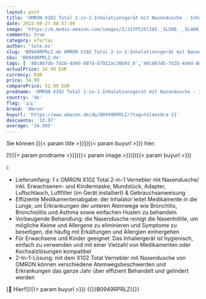 ```yaml
---
layout: post
title: 'OMRON X102 Total 2-in-1-Inhalationsgerät mit Nasendusche - Inhalationsgerät für Kinder und Erwachsene - Inhalator zur Behandlung von Atemwegserkrankungen  Allergien sowie Erkältungen'
date: 2023-09-27 08:57:09
image: 'https://m.media-amazon.com/images/I/31YP5JhlI8S._SL500_._SL400_.jpg'
comments: true
category: ofertas
author: 'tole.es'
slug: 'B0949RPRLZ-de OMRON X102 Total 2-in-1-Inhalationsgerät mit Nasendusche -...'
sku: 'B0949RPRLZ-de'
tags: [ '40c867db-7d2b-4d4d-807d-67922ac30b93_0','40c867db-7d2b-4d4d-807d-67922ac30b93_7801','Arborist Merchandising Root','Dampfinhalatoren, -zerstäuber & Zubehör','Drogerie & Körperpflege','Elektrische Inhalatoren','Gesundheit und Wohlbefinden','Hauspflege','Medizinische Geräte & Verbrauchsmaterialien','Self Service','Special Features Stores','omron','🇩🇪', ]
actualPrice: 34.99 EUR
currency: EUR
price: 34.99
comparePrice: 52.99 EUR
prodname: 'OMRON X102 Total 2-in-1-Inhalationsgerät mit Nasendusche - Inhalationsgerät für Kinder und Erwachsene - Inhalator zur Behandlung von Atemwegserkrankungen  Allergien sowie Erkältungen'
country: 'de'
flag: '🇩🇪'
brand: 'Omron'
buyurl: 'https://www.amazon.de/dp/B0949RPRLZ/?tag=tolees0ca-21'
descuento: '33.97'
average: '34.995'
---
```


Sie können [{{< param title >}}]({{< param buyurl >}}) hier:

[![{{< param prodname >}}]({{< param image >}})]({{< param buyurl >}})

ℹ️:

- Lieferumfang: 1 x OMRON X102 Total 2-in-1 Vernebler mit Nasendusche/ inkl. Erwachsenen- und Kindermaske, Mundstück, Adapter, Luftschlauch, Luftfilter (im Gerät installiert) & Gebrauchsanweisung
- Effiziente Medikamentenabgabe: der Inhalator leitet Medikamente in die Lunge, um Erkrankungen der unteren Atemwege wie Bronchitis, Bronchiolitis und Asthma sowie einfachen Husten zu behandeln
- Vorbeugende Behandlung: die Nasendusche reinigt die Nasenhöhle, um mögliche Keime und Allergene zu eliminieren und Symptome zu beseitigen, die häufig mit Erkältungen und Allergien einhergehen
- Für Erwachsene und Kinder geeignet: Das Inhaliergerät ist hygienisch, einfach zu verwenden und mit einer Vielzahl von Medikamenten oder Kochsalzlösungen kompatibel
- 2-In-1-Lösung: mit dem X102 Total Vernebler mit Nasendusche von OMRON können verschiedene Atemwegsbeschwerden und Erkrankungen das ganze Jahr über effizient Behandelt und gelindert werden

[🛒 Hier!!]({{< param buyurl >}})
{{<world>}}B0949RPRLZ{{</world>}}
